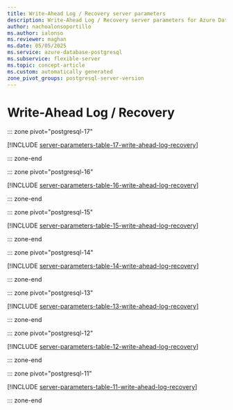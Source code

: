 ```yaml
---
title: Write-Ahead Log / Recovery server parameters
description: Write-Ahead Log / Recovery server parameters for Azure Database for PostgreSQL flexible server.
author: nachoalonsoportillo
ms.author: ialonso
ms.reviewer: maghan
ms.date: 05/05/2025
ms.service: azure-database-postgresql
ms.subservice: flexible-server
ms.topic: concept-article
ms.custom: automatically generated
zone_pivot_groups: postgresql-server-version
---
```

# Write-Ahead Log / Recovery


::: zone pivot="postgresql-17"

[!INCLUDE [server-parameters-table-17-write-ahead-log-recovery](./includes/server-parameters-table-17-write-ahead-log-recovery.md)]

::: zone-end


::: zone pivot="postgresql-16"

[!INCLUDE [server-parameters-table-16-write-ahead-log-recovery](./includes/server-parameters-table-16-write-ahead-log-recovery.md)]

::: zone-end


::: zone pivot="postgresql-15"

[!INCLUDE [server-parameters-table-15-write-ahead-log-recovery](./includes/server-parameters-table-15-write-ahead-log-recovery.md)]

::: zone-end


::: zone pivot="postgresql-14"

[!INCLUDE [server-parameters-table-14-write-ahead-log-recovery](./includes/server-parameters-table-14-write-ahead-log-recovery.md)]

::: zone-end


::: zone pivot="postgresql-13"

[!INCLUDE [server-parameters-table-13-write-ahead-log-recovery](./includes/server-parameters-table-13-write-ahead-log-recovery.md)]

::: zone-end


::: zone pivot="postgresql-12"

[!INCLUDE [server-parameters-table-12-write-ahead-log-recovery](./includes/server-parameters-table-12-write-ahead-log-recovery.md)]

::: zone-end


::: zone pivot="postgresql-11"

[!INCLUDE [server-parameters-table-11-write-ahead-log-recovery](./includes/server-parameters-table-11-write-ahead-log-recovery.md)]

::: zone-end


